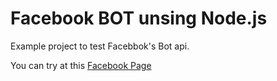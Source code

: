 # Facebook BOT unsing Node.js

Example project to test Facebbok's Bot api.

You can try at this [Facebook Page](https://www.facebook.com/botTestBr/) 

